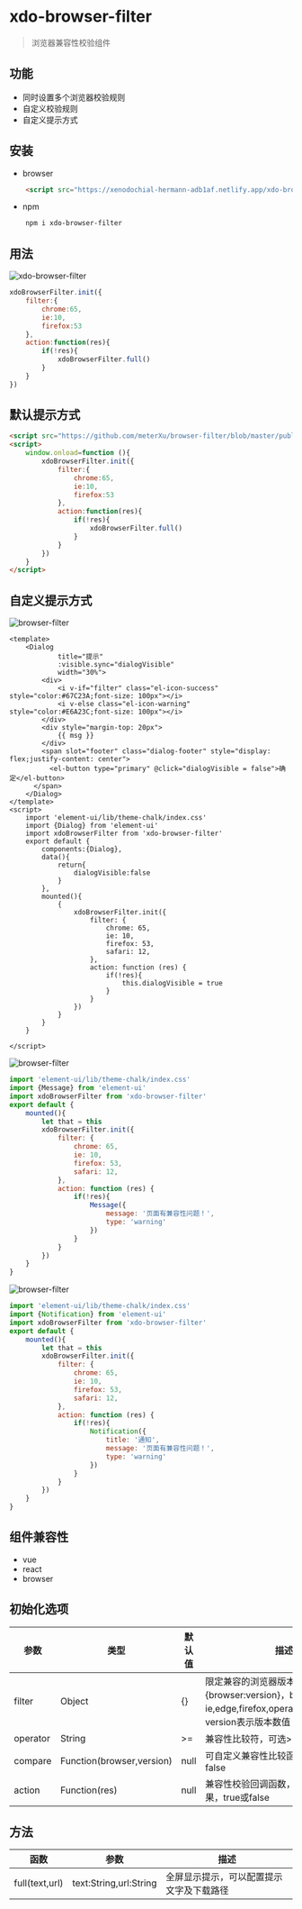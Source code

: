 # xdo-browser-filter
> 浏览器兼容性校验组件

## 功能
* 同时设置多个浏览器校验规则 
* 自定义校验规则 
* 自定义提示方式

## 安装
* browser
```html
    <script src="https://xenodochial-hermann-adb1af.netlify.app/xdo-brower-filter.umd.js"></script>
```
* npm
```bash
    npm i xdo-browser-filter
```
## 用法
![xdo-browser-filter](http://7u.isaacxu.com/xdo-brower-filter.png)
```javascript
xdoBrowserFilter.init({
    filter:{
        chrome:65,
        ie:10,
        firefox:53
    },
    action:function(res){
        if(!res){
            xdoBrowserFilter.full()
        }
    }
})
```

## 默认提示方式
```html
<script src="https://github.com/meterXu/browser-filter/blob/master/public/xdo-brower-filter.umd.js"></script>
<script>
    window.onload=function (){
        xdoBrowserFilter.init({
            filter:{
                chrome:65,
                ie:10,
                firefox:53
            },
            action:function(res){
                if(!res){
                    xdoBrowserFilter.full()
                }
            }
        })
    }
</script>
```
## 自定义提示方式
![browser-filter](http://7u.isaacxu.com/xdo-browser-filter-1.PNG)
```vue
<template>
    <Dialog
            title="提示"
            :visible.sync="dialogVisible"
            width="30%">
        <div>
            <i v-if="filter" class="el-icon-success" style="color:#67C23A;font-size: 100px"></i>
            <i v-else class="el-icon-warning" style="color:#E6A23C;font-size: 100px"></i>
        </div>
        <div style="margin-top: 20px">
            {{ msg }}
        </div>
        <span slot="footer" class="dialog-footer" style="display: flex;justify-content: center">
          <el-button type="primary" @click="dialogVisible = false">确 定</el-button>
      </span>
    </Dialog>
</template>
<script>
    import 'element-ui/lib/theme-chalk/index.css'
    import {Dialog} from 'element-ui'
    import xdoBrowserFilter from 'xdo-browser-filter'
    export default {
        components:{Dialog},
        data(){
            return{
                dialogVisible:false
            }
        },
        mounted(){
            {
                xdoBrowserFilter.init({
                    filter: {
                        chrome: 65,
                        ie: 10,
                        firefox: 53,
                        safari: 12,
                    },
                    action: function (res) {
                        if(!res){
                            this.dialogVisible = true
                        }
                    }
                })
            }
        }
    }

</script>
```
![browser-filter](http://7u.isaacxu.com/xdo-browser-filter-2.PNG)
```javascript
import 'element-ui/lib/theme-chalk/index.css'
import {Message} from 'element-ui'
import xdoBrowserFilter from 'xdo-browser-filter'
export default {
    mounted(){
        let that = this
        xdoBrowserFilter.init({
            filter: {
                chrome: 65,
                ie: 10,
                firefox: 53,
                safari: 12,
            },
            action: function (res) {
                if(!res){
                    Message({
                        message: '页面有兼容性问题！',
                        type: 'warning'
                    })
                }
            }
        })
    }
}
```
![browser-filter](http://7u.isaacxu.com/xdo-browser-filter-3.PNG)
```javascript
import 'element-ui/lib/theme-chalk/index.css'
import {Notification} from 'element-ui'
import xdoBrowserFilter from 'xdo-browser-filter'
export default {
    mounted(){
        let that = this
        xdoBrowserFilter.init({
            filter: {
                chrome: 65,
                ie: 10,
                firefox: 53,
                safari: 12,
            },
            action: function (res) {
                if(!res){
                    Notification({
                        title: '通知',
                        message: '页面有兼容性问题！',
                        type: 'warning'
                    })
                }
            }
        })
    }
}
```

## 组件兼容性
* vue
* react
* browser

## 初始化选项

|  参数   | 类型  |  默认值  |  描述  |
|  ----  | ----  | ----  | ----  |
| filter  | Object | {} |限定兼容的浏览器版本，格式{browser:version}，browser可以使用ie,edge,firefox,opera,chrome,safari；version表示版本数值|
| operator | String | \>= | 兼容性比较符，可选>=,<=,== |
| compare | Function(browser,version) | null | 可自定义兼容性比较函数，返回true或false |
| action | Function(res) | null | 兼容性校验回调函数，res表示兼容性结果，true或false |

## 方法
|  函数   | 参数   |  描述  |
|  ----  | ----  | ----  |
| full(text,url)  | text:String,url:String | 全屏显示提示，可以配置提示文字及下载路径 |
